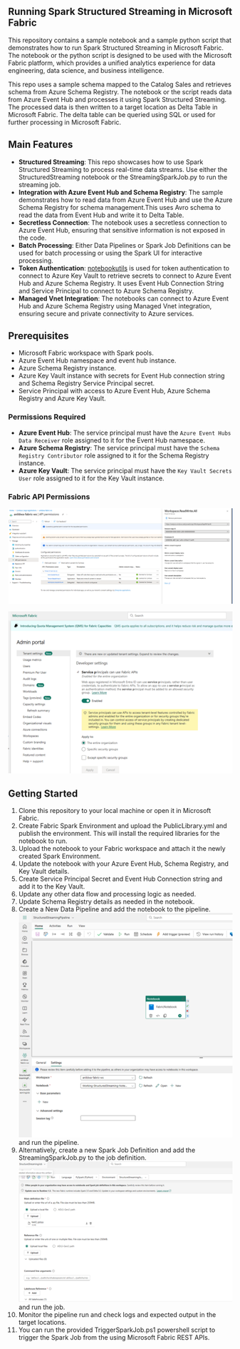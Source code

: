 ## Running Spark Structured Streaming in Microsoft Fabric

This repository contains a sample notebook and a sample python script that demonstrates how to run Spark Structured Streaming in Microsoft Fabric. The notebook or the python script is designed to be used with the Microsoft Fabric platform, which provides a unified analytics experience for data engineering, data science, and business intelligence.

This repo uses a sample schema mapped to the Catalog Sales and retrieves schema from Azure Schema Registry. The notebook or the script reads data from Azure Event Hub and processes it using Spark Structured Streaming. The processed data is then written to a target location as Delta Table in Microsoft Fabric. 
The delta table can be queried using SQL or used for further processing in Microsoft Fabric.

## Main Features
- **Structured Streaming**: This repo showcases how to use Spark Structured Streaming to process real-time data streams. Use either the StructuredStreaming notebook or the StreamingSparkJob.py to run the streaming job. 
- **Integration with Azure Event Hub and Schema Registry**: The sample demonstrates how to read data from Azure Event Hub and use the Azure Schema Registry for schema management.This uses Avro schema to read the data from Event Hub and write it to Delta Table.
- **Secretless Connection**: The notebook uses a secretless connection to Azure Event Hub, ensuring that sensitive information is not exposed in the code.
- **Batch Processing**: Either Data Pipelines or Spark Job Definitions can be used for batch processing or using the Spark UI for interactive processing.
- **Token Authentication**: [notebookutils](https://learn.microsoft.com/en-us/fabric/data-engineering/notebook-utilities) is used for token authentication to connect to Azure Key Vault to retrieve secrets to connect to Azure Event Hub and Azure Schema Registry. It uses Event Hub Connection String and Service Principal to connect to Azure Schema Registry.
- **Managed Vnet Integration**: The notebooks can connect to Azure Event Hub and Azure Schema Registry using Managed Vnet integration, ensuring secure and private connectivity to Azure services.


## Prerequisites
- Microsoft Fabric workspace with Spark pools.
- Azure Event Hub namespace and event hub instance.
- Azure Schema Registry instance.
- Azure Key Vault instance with secrets for Event Hub connection string and Schema Registry Service Principal secret.
- Service Principal with access to Azure Event Hub, Azure Schema Registry and Azure Key Vault.

### Permissions Required
- **Azure Event Hub**: The service principal must have the `Azure Event Hubs Data Receiver` role assigned to it for the Event Hub namespace.
- **Azure Schema Registry**: The service principal must have the `Schema Registry Contributor` role assigned to it for the Schema Registry instance.
- **Azure Key Vault**: The service principal must have the `Key Vault Secrets User` role assigned to it for the Key Vault instance.

### Fabric API Permissions
![alt text](image-1.png)

![alt text](image-2.png)


## Getting Started
1. Clone this repository to your local machine or open it in Microsoft Fabric.
2. Create Fabric Spark Environment and upload the PublicLibrary.yml and publish the environment. This will install the required libraries for the notebook to run.
3. Upload the notebook to your Fabric workspace and attach it the newly created Spark Environment.
4. Update the notebook with your Azure Event Hub, Schema Registry, and Key Vault details.
5. Create Service Principal Secret and Event Hub Connection string and add it to the Key Vault. 
6. Update any other data flow and processing logic as needed.
7. Update Schema Registry details as needed in the notebook. 
8. Create a New Data Pipeline and add the notebook to the pipeline.![alt text](image.png) and run the pipeline.
9. Alternatively, create a new Spark Job Definition and add the StreamingSparkJob.py to the job definition.![alt text](image-3.png) and run the job.
9. Monitor the pipeline run and check logs and expected output in the target locations. 
10. You can run the provided TriggerSparkJob.ps1 powershell script to trigger the Spark Job  from the using Microsoft Fabric REST APIs. 

